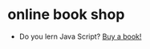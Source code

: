 # online book shop
- Do you lern Java Script? [Buy a book!]( https://evghenias.github.io/internetShop/)
